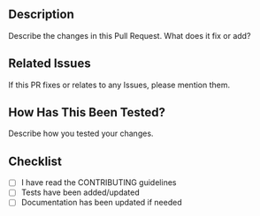 ## Description

Describe the changes in this Pull Request. What does it fix or add?

## Related Issues

If this PR fixes or relates to any Issues, please mention them.

## How Has This Been Tested?

Describe how you tested your changes.

## Checklist

- [ ] I have read the CONTRIBUTING guidelines
- [ ] Tests have been added/updated
- [ ] Documentation has been updated if needed
